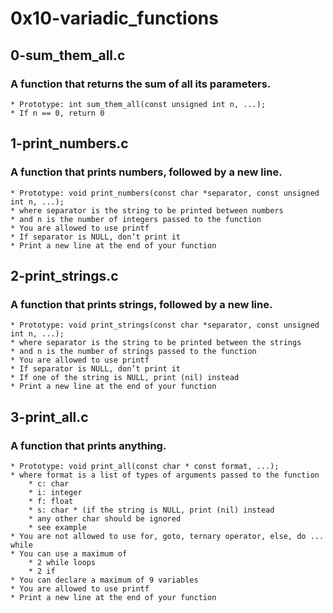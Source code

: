 # 0x10-variadic_functions
## 0-sum_them_all.c
### A function that returns the sum of all its parameters.
	* Prototype: int sum_them_all(const unsigned int n, ...);
	* If n == 0, return 0

## 1-print_numbers.c
### A function that prints numbers, followed by a new line.
	* Prototype: void print_numbers(const char *separator, const unsigned int n, ...);
	* where separator is the string to be printed between numbers
	* and n is the number of integers passed to the function
	* You are allowed to use printf
	* If separator is NULL, don’t print it
	* Print a new line at the end of your function

## 2-print_strings.c
### A function that prints strings, followed by a new line.
	* Prototype: void print_strings(const char *separator, const unsigned int n, ...);
	* where separator is the string to be printed between the strings
	* and n is the number of strings passed to the function
	* You are allowed to use printf
	* If separator is NULL, don’t print it
	* If one of the string is NULL, print (nil) instead
	* Print a new line at the end of your function

## 3-print_all.c
### A function that prints anything.
	* Prototype: void print_all(const char * const format, ...);
	* where format is a list of types of arguments passed to the function
		* c: char
		* i: integer
		* f: float
		* s: char * (if the string is NULL, print (nil) instead
		* any other char should be ignored
		* see example
	* You are not allowed to use for, goto, ternary operator, else, do ... while
	* You can use a maximum of
		* 2 while loops
		* 2 if	
	* You can declare a maximum of 9 variables
	* You are allowed to use printf
	* Print a new line at the end of your function
